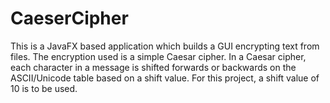 # CaeserCipher

This is a JavaFX based application which builds a GUI encrypting text from files.
The encryption used is a simple Caesar cipher. 
In a Caesar cipher, each character in a message is shifted forwards or backwards on the ASCII/Unicode table based on a shift value. 
For this project, a shift value of 10 is to be used.  
